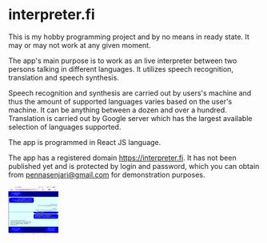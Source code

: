 # interpreter.fi
This is my hobby programming project and by no means in ready state. It may or may not work at any given moment.

The app's main purpose is to work as an live interpreter between two persons talking in different languages. It utilizes speech recognition, translation and speech synthesis.

Speech recognition and synthesis are carried out by users's machine and thus the amount of supported languages varies based on the user's machine. It can be anything between a dozen and over a hundred. Translation is carried out by Google server which has the largest available selection of languages supported.

The app is programmed in React JS language.

The app has a registered domain https://interpreter.fi. It has not been published yet and is protected by login and password, which you can obtain from pennasenjari@gmail.com for demonstration purposes.

<img src="interpreter.fi.jpg" alt="Interpereter.fi" style="height: 100px; width:100px;"/>